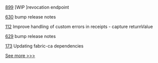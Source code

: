
[899](https://github.com/hyperledger-labs/open-enterprise-agent/pull/899) [WIP ]revocation endpoint

[630](https://github.com/hyperledger-labs/fabric-operations-console/pull/630) bump release notes

[112](https://github.com/hyperledger/firefly-evmconnect/pull/112) Improve handling of custom errors in receipts - capture returnValue

[629](https://github.com/hyperledger-labs/fabric-operations-console/pull/629) bump release notes

[173](https://github.com/hyperledger-labs/fabric-operator/pull/173) Updating fabric-ca dependencies


[See more >>>](https://start-here.hyperledger.org/pull-requests)
